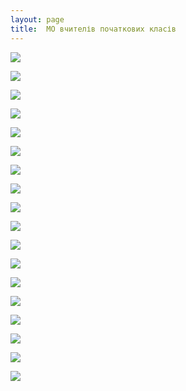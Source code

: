 ```yaml
---
layout: page
title:  МО вчителів початкових класів
---
```

![](/assets/tiger-1433498804.jpg)

![](/assets/tiger-1433498820.jpg)

![](/assets/tiger-1433498838.jpg)

![](/assets/tiger-1433498857.jpg)

![](/assets/tiger-1433498922.jpg)

![](/assets/tiger-1433498940.jpg)

![](/assets/tiger-1433498958.jpg)

![](/assets/tiger-1433498974.jpg)

![](/assets/tiger-1433498992.jpg)

![](/assets/tiger-1433499009.jpg)

![](/assets/tiger-1433499028.jpg)

![](/assets/tiger-1433499049.jpg)

![](/assets/tiger-1433499068.jpg)

![](/assets/tiger-1433499086.jpg)

![](/assets/tiger-1433499106.jpg)

![](/assets/tiger-1433499123.jpg)

![](/assets/tiger-1433499144.jpg)

![](/assets/tiger-1433499161.jpg)